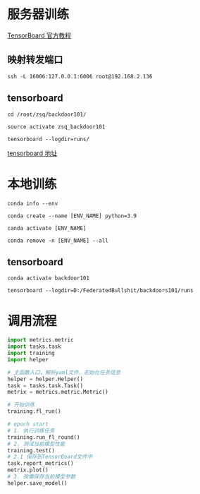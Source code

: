 # 服务器训练

[TensorBoard 官方教程](https://pytorch.org/docs/stable/tensorboard.html)

## 映射转发端口

```shell
ssh -L 16006:127.0.0.1:6006 root@192.168.2.136
```

## tensorboard

```shell
cd /root/zsq/backdoor101/

source activate zsq_backdoor101

tensorboard --logdir=runs/
```

[tensorboard 地址](http://127.0.0.1:16006/#scalars)


# 本地训练

```shell
conda info --env

conda create --name [ENV_NAME] python=3.9

canda activate [ENV_NAME]

conda remove -n [ENV_NAME] --all
```

## tensorboard

```shell
conda activate backdoor101
```

```shell
tensorboard --logdir=D:/FederatedBullshit/backdoors101/runs
```

# 调用流程

```python
import metrics.metric
import tasks.task
import training
import helper

# 主函数入口，解析yaml文件，初始化任务信息
helper = helper.Helper()
task = tasks.task.Task()
metrix = metrics.metric.Metric()

# 开始训练
training.fl_run()

# epoch start
# 1. 执行训练任务
training.run_fl_round()
# 2. 测试当前模型性能
training.test()
# 2.1 保存到TensorBoard文件中
task.report_metrics()
metrix.plot()
# 3. 按需保存当前模型参数
helper.save_model()


```